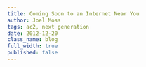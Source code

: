 ```yaml
---
title: Coming Soon to an Internet Near You
author: Joel Moss
tags: ac2, next generation
date: 2012-12-20
class_name: blog
full_width: true
published: false
---
```


